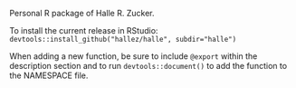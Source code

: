 Personal R package of Halle R. Zucker. 

To install the current release in RStudio:
`devtools::install_github("hallez/halle", subdir="halle")`

When adding a new function, be sure to include `@export` within the description section and to run `devtools::document()` to add the function to the NAMESPACE file.
